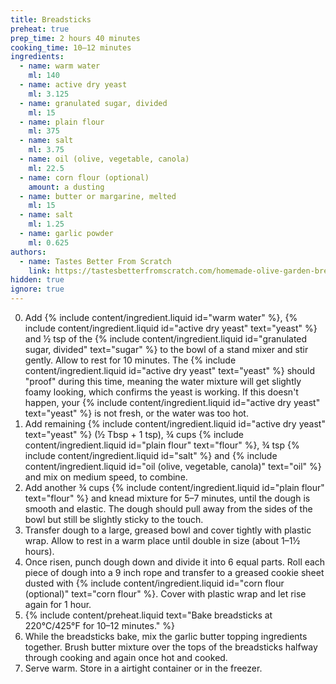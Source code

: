 ```yaml
---
title: Breadsticks
preheat: true
prep_time: 2 hours 40 minutes
cooking_time: 10–12 minutes
ingredients:
  - name: warm water
    ml: 140
  - name: active dry yeast
    ml: 3.125
  - name: granulated sugar, divided
    ml: 15
  - name: plain flour
    ml: 375
  - name: salt
    ml: 3.75
  - name: oil (olive, vegetable, canola)
    ml: 22.5
  - name: corn flour (optional)
    amount: a dusting
  - name: butter or margarine, melted
    ml: 15
  - name: salt
    ml: 1.25
  - name: garlic powder
    ml: 0.625
authors:
  - name: Tastes Better From Scratch
    link: https://tastesbetterfromscratch.com/homemade-olive-garden-breadsticks
hidden: true
ignore: true
---
```


0. Add {% include content/ingredient.liquid id="warm water" %}, {% include content/ingredient.liquid id="active dry yeast" text="yeast" %} and ½ tsp of the {% include content/ingredient.liquid id="granulated sugar, divided" text="sugar" %} to the bowl of a stand mixer and stir gently. Allow to rest for 10 minutes. The {% include content/ingredient.liquid id="active dry yeast" text="yeast" %} should "proof" during this time, meaning the water mixture will get slightly foamy looking, which confirms the yeast is working. If this doesn't happen, your {% include content/ingredient.liquid id="active dry yeast" text="yeast" %} is not fresh, or the water was too hot.
0. Add remaining {% include content/ingredient.liquid id="active dry yeast" text="yeast" %} (½ Tbsp + 1 tsp), ¾ cups {% include content/ingredient.liquid id="plain flour" text="flour" %}, ¾ tsp {% include content/ingredient.liquid id="salt" %} and {% include content/ingredient.liquid id="oil (olive, vegetable, canola)" text="oil" %} and mix on medium speed, to combine.
0. Add another ¾ cups {% include content/ingredient.liquid id="plain flour" text="flour" %} and knead mixture for 5–7 minutes, until the dough is smooth and elastic. The dough should pull away from the sides of the bowl but still be slightly sticky to the touch.
0. Transfer dough to a large, greased bowl and cover tightly with plastic wrap. Allow to rest in a warm place until double in size (about 1–1½ hours).
0. Once risen, punch dough down and divide it into 6 equal parts. Roll each piece of dough into a 9 inch rope and transfer to a greased cookie sheet dusted with {% include content/ingredient.liquid id="corn flour (optional)" text="corn flour" %}. Cover with plastic wrap and let rise again for 1 hour.
0. {% include content/preheat.liquid text="Bake breadsticks at 220°C/425°F for 10–12 minutes." %}
0. While the breadsticks bake, mix the garlic butter topping ingredients together. Brush butter mixture over the tops of the breadsticks halfway through cooking and again once hot and cooked.
0. Serve warm. Store in a airtight container or in the freezer.
